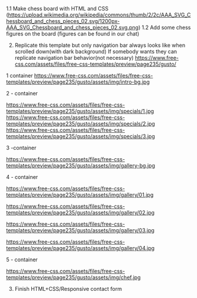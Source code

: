 1.1 Make chess board with HTML and CSS (https://upload.wikimedia.org/wikipedia/commons/thumb/2/2c/AAA_SVG_Chessboard_and_chess_pieces_02.svg/1200px-AAA_SVG_Chessboard_and_chess_pieces_02.svg.png)
1.2 Add some chess figures on the board (figures can be found in our chat)

2. Replicate this template but only navigation bar always looks like when scrolled down(with dark background)
If somebody wants they can replicate navigation bar behavior(not necessary)
https://www.free-css.com/assets/files/free-css-templates/preview/page235/gusto/

1 container
https://www.free-css.com/assets/files/free-css-templates/preview/page235/gusto/assets/img/intro-bg.jpg


2 - container

https://www.free-css.com/assets/files/free-css-templates/preview/page235/gusto/assets/img/specials/1.jpg
https://www.free-css.com/assets/files/free-css-templates/preview/page235/gusto/assets/img/specials/2.jpg
https://www.free-css.com/assets/files/free-css-templates/preview/page235/gusto/assets/img/specials/3.jpg

3 -container 

https://www.free-css.com/assets/files/free-css-templates/preview/page235/gusto/assets/img/gallery-bg.jpg

4 - container

https://www.free-css.com/assets/files/free-css-templates/preview/page235/gusto/assets/img/gallery/01.jpg

https://www.free-css.com/assets/files/free-css-templates/preview/page235/gusto/assets/img/gallery/02.jpg

https://www.free-css.com/assets/files/free-css-templates/preview/page235/gusto/assets/img/gallery/03.jpg

https://www.free-css.com/assets/files/free-css-templates/preview/page235/gusto/assets/img/gallery/04.jpg


5 - container

https://www.free-css.com/assets/files/free-css-templates/preview/page235/gusto/assets/img/chef.jpg

3. Finish HTML+CSS/Responsive contact form